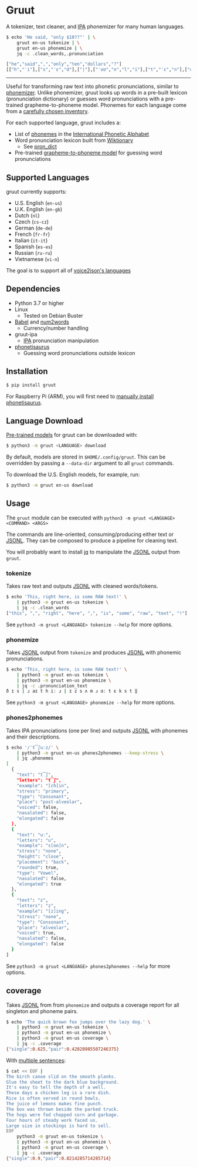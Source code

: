# Gruut

A tokenizer, text cleaner, and [IPA](https://en.wikipedia.org/wiki/International_Phonetic_Alphabet) phonemizer for many human languages.

```sh
$ echo 'He said, "only $10??"' | \
    gruut en-us tokenize | \
    gruut en-us phonemize | \
    jq -c .clean_words,.pronunciation

["he","said",",","only","ten","dollars","?"]
[["h","ˈi"],["s","ˈɛ","d"],["|"],["ˈoʊ","n","l","i"],["t","ˈɛ","n"],["d","ˈɑ","l","ɚ","z"],["‖"]]
```

---

Useful for transforming raw text into phonetic pronunciations, similar to [phonemizer](https://github.com/bootphon/phonemizer). Unlike phonemizer, gruut looks up words in a pre-built lexicon (pronunciation dictionary) or guesses word pronunciations with a pre-trained grapheme-to-phoneme model. Phonemes for each language come from a [carefully chosen inventory](https://en.wikipedia.org/wiki/Template:Language_phonologies).

For each supported language, gruut includes a:

* List of [phonemes](https://en.wikipedia.org/wiki/Phoneme) in the [International Phonetic Alphabet](https://en.wikipedia.org/wiki/International_Phonetic_Alphabet)
* Word pronunciation lexicon built from [Wiktionary](https://www.wiktionary.org/)
    * See [pron_dict](https://github.com/Kyubyong/pron_dictionaries)
* Pre-trained [grapheme-to-phoneme model](https://github.com/AdolfVonKleist/Phonetisaurus) for guessing word pronunciations

## Supported Languages

gruut currently supports:

* U.S. English (`en-us`)
* U.K. English (`en-gb`)
* Dutch (`nl`)
* Czech (`cs-cz`)
* German (`de-de`)
* French (`fr-fr`)
* Italian (`it-it`)
* Spanish (`es-es`)
* Russian (`ru-ru`)
* Vietnamese (`vi-n`)

The goal is to support all of [voice2json's languages](https://github.com/synesthesiam/voice2json-profiles#supported-languages)

## Dependencies

* Python 3.7 or higher
* Linux
    * Tested on Debian Buster
* [Babel](https://pypi.org/project/Babel/) and [num2words](https://pypi.org/project/num2words/)
    * Currency/number handling
* gruut-ipa
    * [IPA](https://en.wikipedia.org/wiki/International_Phonetic_Alphabet) pronunciation manipulation
* [phonetisaurus](https://github.com/rhasspy/phonetisaurus-pypi)
    * Guessing word pronunciations outside lexicon

## Installation

```sh
$ pip install gruut
```

For Raspberry Pi (ARM), you will first need to [manually install phonetisaurus](https://github.com/rhasspy/phonetisaurus-pypi/releases).

## Language Download

[Pre-trained models](https://github.com/rhasspy/gruut/releases/tag/v0.7.0) for gruut can be downloaded with:

```sh
$ python3 -m gruut <LANGUAGE> download
```

By default, models are stored in `$HOME/.config/gruut`. This can be overridden by passing a `--data-dir` argument to all `gruut` commands.

To download the U.S. English models, for example, run:

```sh
$ python3 -m gruut en-us download
```

## Usage

The `gruut` module can be executed with `python3 -m gruut <LANGUAGE> <COMMAND> <ARGS>`

The commands are line-oriented, consuming/producing either text or [JSONL](https://jsonlines.org/).
They can be composed to produce a pipeline for cleaning text.

You will probably want to install [jq](https://stedolan.github.io/jq/) to manipulate the [JSONL](https://jsonlines.org/) output from `gruut`.

### tokenize

Takes raw text and outputs [JSONL](https://jsonlines.org/) with cleaned words/tokens.

```sh
$ echo 'This, right here, is some RAW text!' \
    | python3 -m gruut en-us tokenize \
    | jq -c .clean_words
["this", ",", "right", "here", ",", "is", "some", "raw", "text", "!"]
```

See `python3 -m gruut <LANGUAGE> tokenize --help` for more options.

### phonemize

Takes [JSONL](https://jsonlines.org/) output from `tokenize` and produces [JSONL](https://jsonlines.org/) with phonemic pronunciations.

```sh
$ echo 'This, right here, is some RAW text!' \
    | python3 -m gruut en-us tokenize \
    | python3 -m gruut en-us phonemize \
    | jq -c .pronunciation_text
ð ɪ s | ɹ aɪ t h iː ɹ | ɪ z s ʌ m ɹ ɑː t ɛ k s t ‖
```

See `python3 -m gruut <LANGUAGE> phonemize --help` for more options.

### phones2phonemes

Takes IPA pronunciations (one per line) and outputs [JSONL](https://jsonlines.org/) with phonemes and their descriptions.

```sh
$ echo '/ˈt͡ʃuːz/' \
    | python3 -m gruut en-us phones2phonemes --keep-stress \
    | jq .phonemes
[
  {
    "text": "t͡ʃ",
    "letters": "t͡ʃ",
    "example": "[ch]in",
    "stress": "primary",
    "type": "Consonant",
    "place": "post-alveolar",
    "voiced": false,
    "nasalated": false,
    "elongated": false
  },
  {
    "text": "uː",
    "letters": "u",
    "example": "s[oo]n",
    "stress": "none",
    "height": "close",
    "placement": "back",
    "rounded": true,
    "type": "Vowel",
    "nasalated": false,
    "elongated": true
  },
  {
    "text": "z",
    "letters": "z",
    "example": "[z]ing",
    "stress": "none",
    "type": "Consonant",
    "place": "alveolar",
    "voiced": true,
    "nasalated": false,
    "elongated": false
  }
]
```

See `python3 -m gruut <LANGUAGE> phones2phonemes --help` for more options.

## coverage

Takes [JSONL](https://jsonlines.org/) from from `phonemize` and outputs a coverage report for all singleton and phoneme pairs.

```sh
$ echo 'The quick brown fox jumps over the lazy dog.' \
    | python3 -m gruut en-us tokenize \
    | python3 -m gruut en-us phonemize \
    | python3 -m gruut en-us coverage \
    | jq -c .coverage
{"single":0.625,"pair":0.42028985507246375}
```

With [multiple sentences](https://www.cs.columbia.edu/~hgs/audio/harvard.html):

```sh
$ cat << EOF |
The birch canoe slid on the smooth planks.
Glue the sheet to the dark blue background.
It's easy to tell the depth of a well.
These days a chicken leg is a rare dish.
Rice is often served in round bowls.
The juice of lemons makes fine punch.
The box was thrown beside the parked truck.
The hogs were fed chopped corn and garbage.
Four hours of steady work faced us.
Large size in stockings is hard to sell.
EOF
    python3 -m gruut en-us tokenize \
    | python3 -m gruut en-us phonemize \
    | python3 -m gruut en-us coverage \
    | jq -c .coverage
{"single":0.9,"pair":0.8214285714285714}
```
